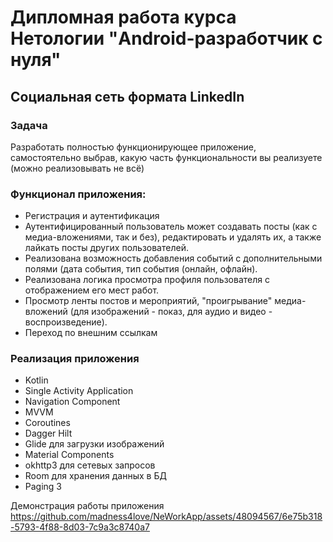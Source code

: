 # Дипломная работа курса Нетологии "Android-разработчик с нуля"

## Социальная сеть формата LinkedIn
### Задача
Разработать полностью функционирующее приложение, самостоятельно выбрав, какую часть функциональности вы реализуете (можно реализовывать не всё)

### Функционал приложения:
* Регистрация и аутентификация
* Аутентифицированный пользователь может создавать посты (как с медиа-вложениями, так и без), редактировать и удалять их, а также лайкать посты других пользователей.
* Реализована возможность добавления событий с дополнительными полями (дата события, тип события (онлайн, офлайн).
* Реализована логика просмотра профиля пользователя с отображением его мест работ.
* Просмотр ленты постов и мероприятий, "проигрывание" медиа-вложений (для изображений - показ, для аудио и видео - воспроизведение).
* Переход по внешним ссылкам

### Реализация приложения
* Kotlin
* Single Activity Application
* Navigation Component
* MVVM 
* Coroutines
* Dagger Hilt
* Glide для загрузки изображений
* Material Components
* okhttp3 для сетевых запросов
* Room для хранения данных в БД
* Paging 3


Демонстрация работы приложения
https://github.com/madness4love/NeWorkApp/assets/48094567/6e75b318-5793-4f88-8d03-7c9a3c8740a7

